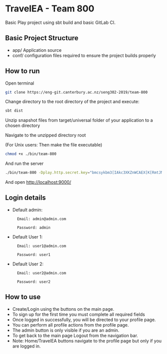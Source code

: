 # TravelEA - Team 800
Basic Play project using sbt build and basic GitLab CI.

## Basic Project Structure
* app/ Application source
* conf/ configuration files required to ensure the project builds properly

## How to run
Open terminal
```bash
git clone https://eng-git.canterbury.ac.nz/seng302-2019/team-800
```
Change directory to the root directory of the project and execute:
```bash
sbt dist
```
Unzip snapshot files from target/universal folder of your application to a chosen directory

Navigate to the unzipped directory root 

(For Unix users: Then make the file executable)
```bash
chmod +x ./bin/team-800
```

And run the server 
```bash
./bin/team-800 -Dplay.http.secret.key="bmcsykbm3[IAkc3XKZnWCAEX[K[RmtJMDmJCe9Nhy;?UDpNu`p9`fuW@^h5tcwlQ" -Dplay.evolutions.db.autoApply=true
```
And open <http://localhost:9000/>

## Login details
* Default admin:

        Email: admin@admin.com

        Password: admin

* Default User 1:

        Email: user1@admin.com
        
        Password: user1
        
* Default User 2:

        Email: user2@admin.com
        
        Password: user2

## How to use
* Create/Login using the buttons on the main page.
* To sign up for the first time you must complete all required fields
* Once logged in successfully, you will be directed to your profile page.
* You can perform all profile actions from the profile page.
* The admin button is only visible if you are an admin.
* To get back to the main page Logout from the navigation bar.
* Note: Home/TravelEA buttons navigate to the profile page but only if you are logged in.
